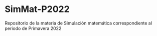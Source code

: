 # SimMat-P2022
Repositorio de la materia de Simulación matemática correspondiente al periodo de Primavera 2022
